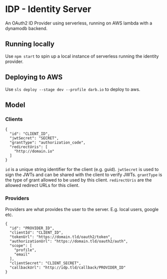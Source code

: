 # IDP - Identity Server

An OAuth2 ID Provider using serverless, running on AWS lambda with a dynamodb backend.

## Running locally

Use `npm start` to spin up a local instance of serverless running the identity provider.

## Deploying to AWS

Use `sls deploy --stage dev --profile darb.io` to deploy to aws.

## Model

### Clients

```
{
  "id": "CLIENT_ID",
  "jwtSecret": "SECRET",
  "grantType": "authorization_code",
  "redirectUris": [
    "http://domain.io"
  ]
}
```

`id` is a unique string identifier for the client (e.g. guid).
`jwtSecret` is used to sign the JWTs and can be shared with the client to verify JWTs.
`grantType` is the type of grant allowed to be used by this client.
`redirectUris` are the allowed redirect URLs for this client.

### Providers

Providers are what provides the user to the server. E.g. local users, google etc.

```
{
  "id": "PROVIDER_ID",
  "clientId": "CLIENT_ID",
  "tokenUrl": "https://domain.tld/oauth2/token",
  "authorizationUrl": "https://domain.tld/oauth2/auth",
  "scope": [
    "profile",
    "email"
  ],
  "clientSecret": "CLIENT_SECRET",
  "callbackUrl": "http://idp.tld/callback/PROVIDER_ID"
}
```
